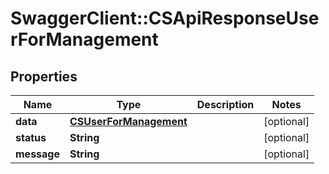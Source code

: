 # SwaggerClient::CSApiResponseUserForManagement

## Properties
Name | Type | Description | Notes
------------ | ------------- | ------------- | -------------
**data** | [**CSUserForManagement**](CSUserForManagement.md) |  | [optional] 
**status** | **String** |  | [optional] 
**message** | **String** |  | [optional] 


